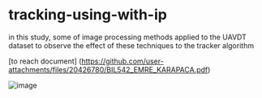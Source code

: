 # tracking-using-with-ip
in this study, some of image processing methods applied to the UAVDT dataset to observe the effect of these techniques to the tracker algorithm

[to reach document] (https://github.com/user-attachments/files/20426780/BIL542_EMRE_KARAPACA.pdf)


![image](https://github.com/user-attachments/assets/9f23ca58-4eba-4a4f-a68c-6abb32db7c90)
